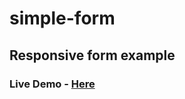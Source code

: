 # simple-form

## Responsive form example

### Live Demo - [Here](https://johncorrigan1.github.io/simple-form/)